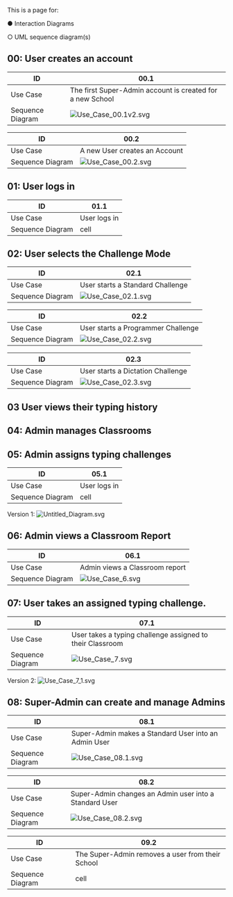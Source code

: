 This is a page for:

● Interaction Diagrams

○ UML sequence diagram(s)

## 00: User creates an account

| ID | 00.1 |
| ------ | ------ |
| Use Case | The first Super-Admin account is created for a new School |
| Sequence Diagram | ![Use_Case_00.1v2.svg](uploads/79dfe268684189b2290abb47a6604c04/Use_Case_00.1v2.svg) |

| ID | 00.2 |
| ------ | ------ |
| Use Case | A new User creates an Account |
| Sequence Diagram | ![Use_Case_00.2.svg](uploads/8de5b73ddfc526421e6d6101ba0fc9ba/Use_Case_00.2.svg) |

## 01: User logs in

| ID | 01.1 |
| ------ | ------ |
| Use Case | User logs in |
| Sequence Diagram | cell |

## 02: User selects the Challenge Mode

| ID | 02.1 |
| ------ | ------ |
| Use Case | User starts a Standard Challenge |
| Sequence Diagram | ![Use_Case_02.1.svg](uploads/d02932e9a5c5f5047ff3d4be9f4d6817/Use_Case_02.1.svg) |

| ID | 02.2 |
| ------ | ------ |
| Use Case | User starts a Programmer Challenge |
| Sequence Diagram | ![Use_Case_02.2.svg](uploads/395c95831e78ecd8fbfe0e206a401fe1/Use_Case_02.2.svg) |

| ID | 02.3 |
| ------ | ------ |
| Use Case | User starts a Dictation Challenge |
| Sequence Diagram | ![Use_Case_02.3.svg](uploads/8c5a5f6b50a07ab4a8daed09bed8cc68/Use_Case_02.3.svg) |


## 03 User views their typing history

## 04: Admin manages Classrooms

## 05: Admin assigns typing challenges

| ID | 05.1 |
| ------ | ------ |
| Use Case | User logs in |
| Sequence Diagram | cell |

Version 1: ![Untitled_Diagram.svg](uploads/f47dd738ef4385d47ed99a238f51340f/Untitled_Diagram.svg)

## 06: Admin views a Classroom Report
| ID | 06.1 |
| ------ | ------ |
| Use Case | Admin views a Classroom report |
| Sequence Diagram | ![Use_Case_6.svg](uploads/8c7e84eaa80ea8ddb37afd2db3eef932/Use_Case_6.svg) | 

## 07: User takes an assigned typing challenge.
| ID | 07.1 |
| ------ | ------ |
| Use Case | User takes a typing challenge assigned to their Classroom |
| Sequence Diagram | ![Use_Case_7.svg](uploads/c65ab31876a039ec4b8482f9ebd40383/Use_Case_7.svg) |

Version 2: ![Use_Case_7_1.svg](uploads/4d85d88de5228b9f520b1179b6273ad1/Use_Case_7_1.svg)

## 08: Super-Admin can create and manage Admins

| ID | 08.1 |
| ------ | ------ |
| Use Case | Super-Admin makes a Standard User into an Admin User |
| Sequence Diagram | ![Use_Case_08.1.svg](uploads/05462aed4f58a5739056a3d6496573ae/Use_Case_08.1.svg) |

| ID | 08.2 |
| ------ | ------ |
| Use Case | Super-Admin changes an Admin user into a Standard User |
| Sequence Diagram | ![Use_Case_08.2.svg](uploads/1e429d5c49c59356fcf6fafe62c94ed3/Use_Case_08.2.svg) |

| ID | 09.2 |
| ------ | ------ |
| Use Case | The Super-Admin removes a user from their School |
| Sequence Diagram | cell |